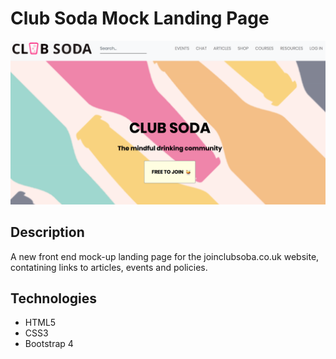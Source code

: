 # Club Soda Mock Landing Page

![Desktop](https://raw.githubusercontent.com/anabebs/clubsodamock/master/images/Screen%20Shot%202018-08-30%20at%2010.28.43.png)
    



## Description

A new front end mock-up landing page for the joinclubsoba.co.uk website, contatining links to articles, 
events and policies. 



## Technologies
* HTML5
* CSS3
* Bootstrap 4
